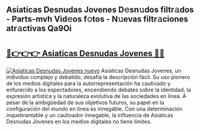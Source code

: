 ## Asiaticas Desnudas Jovenes D𝚎sn𝚞dos filtr𝚊dos - Parts-mvh Vid𝚎os f𝚘tos - N𝚞evas filtr𝚊ciones atr𝚊ctivas Qa9Oi

# <h2><a href="http://mb8fos.tromn.icu/?c=Asiaticas+Desnudas+Jovenes">🔗👉👉👉 Asiaticas Desnudas Jovenes 🔗🔗</a></h2>

[![Asiaticas Desnudas Jovenes nuevo](https://i.imgur.com/pEAQMta.gif)](http://mb8fos.tromn.icu/?c=Asiaticas+Desnudas+Jovenes)
Asiaticas Desnudas Jovenes, un individuo complejo y debatido, desafía la descripción fácil. Su uso pionero de los medios digitales para la autorrepresentación ha cautivado y enfurecido a los espectadores, encendiendo debates sobre la identidad, la expresión artística y la naturaleza evolutiva de las sociedades en línea. A pesar de la ambigüedad de sus objetivos futuros, su papel en la configuración del mundo en línea es innegable. Con una determinación inquebrantable y un cautivador innegable, la influencia de Asiaticas Desnudas Jovenes en los medios digitales no tiene límites.
